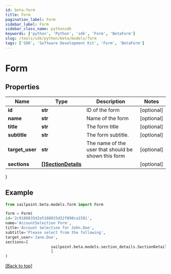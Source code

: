 ```yaml
---
id: beta-form
title: Form
pagination_label: Form
sidebar_label: Form
sidebar_class_name: pythonsdk
keywords: ['python', 'Python', 'sdk', 'Form', 'BetaForm']
slug: /tools/sdk/python/beta/models/form
tags: ['SDK', 'Software Development Kit', 'Form', 'BetaForm']
---
```


# Form

## Properties

| Name | Type | Description | Notes |
| --- | --- | --- | --- |
| **id** | **str** | ID of the form | [optional] |
| **name** | **str** | Name of the form | [optional] |
| **title** | **str** | The form title | [optional] |
| **subtitle** | **str** | The form subtitle. | [optional] |
| **target_user** | **str** | The name of the user that should be shown this form | [optional] |
| **sections** | [**[]SectionDetails**](section-details) |  | [optional] |

}

## Example

```python
from sailpoint.beta.models.form import Form

form = Form(
id='2c9180835d2e5168015d32f890ca1581',
name='AccountSelection Form',
title='Account Selection for John.Doe',
subtitle='Please select from the following',
target_user='Jane.Doe',
sections=[
                    sailpoint.beta.models.section_details.SectionDetails()
                    ]
)

```

[[Back to top]](#)
